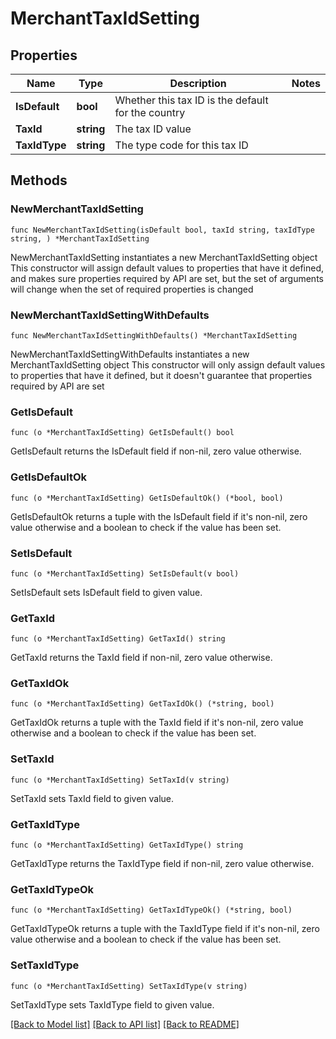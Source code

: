 # MerchantTaxIdSetting

## Properties

Name | Type | Description | Notes
------------ | ------------- | ------------- | -------------
**IsDefault** | **bool** | Whether this tax ID is the default for the country | 
**TaxId** | **string** | The tax ID value | 
**TaxIdType** | **string** | The type code for this tax ID | 

## Methods

### NewMerchantTaxIdSetting

`func NewMerchantTaxIdSetting(isDefault bool, taxId string, taxIdType string, ) *MerchantTaxIdSetting`

NewMerchantTaxIdSetting instantiates a new MerchantTaxIdSetting object
This constructor will assign default values to properties that have it defined,
and makes sure properties required by API are set, but the set of arguments
will change when the set of required properties is changed

### NewMerchantTaxIdSettingWithDefaults

`func NewMerchantTaxIdSettingWithDefaults() *MerchantTaxIdSetting`

NewMerchantTaxIdSettingWithDefaults instantiates a new MerchantTaxIdSetting object
This constructor will only assign default values to properties that have it defined,
but it doesn't guarantee that properties required by API are set

### GetIsDefault

`func (o *MerchantTaxIdSetting) GetIsDefault() bool`

GetIsDefault returns the IsDefault field if non-nil, zero value otherwise.

### GetIsDefaultOk

`func (o *MerchantTaxIdSetting) GetIsDefaultOk() (*bool, bool)`

GetIsDefaultOk returns a tuple with the IsDefault field if it's non-nil, zero value otherwise
and a boolean to check if the value has been set.

### SetIsDefault

`func (o *MerchantTaxIdSetting) SetIsDefault(v bool)`

SetIsDefault sets IsDefault field to given value.


### GetTaxId

`func (o *MerchantTaxIdSetting) GetTaxId() string`

GetTaxId returns the TaxId field if non-nil, zero value otherwise.

### GetTaxIdOk

`func (o *MerchantTaxIdSetting) GetTaxIdOk() (*string, bool)`

GetTaxIdOk returns a tuple with the TaxId field if it's non-nil, zero value otherwise
and a boolean to check if the value has been set.

### SetTaxId

`func (o *MerchantTaxIdSetting) SetTaxId(v string)`

SetTaxId sets TaxId field to given value.


### GetTaxIdType

`func (o *MerchantTaxIdSetting) GetTaxIdType() string`

GetTaxIdType returns the TaxIdType field if non-nil, zero value otherwise.

### GetTaxIdTypeOk

`func (o *MerchantTaxIdSetting) GetTaxIdTypeOk() (*string, bool)`

GetTaxIdTypeOk returns a tuple with the TaxIdType field if it's non-nil, zero value otherwise
and a boolean to check if the value has been set.

### SetTaxIdType

`func (o *MerchantTaxIdSetting) SetTaxIdType(v string)`

SetTaxIdType sets TaxIdType field to given value.



[[Back to Model list]](../README.md#documentation-for-models) [[Back to API list]](../README.md#documentation-for-api-endpoints) [[Back to README]](../README.md)


